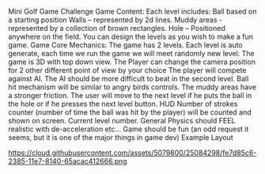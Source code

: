 ﻿
Mini Golf Game Challenge
Game Content:
Each level includes:
Ball based on a starting position
Walls – represented by 2d lines.
Muddy areas - represented by a collection of brown rectangles.
Hole – Positioned anywhere on the field.
You can design the levels as you wish to make a fun game.
Game Core Mechanics:
The game has 2 levels.
Each level is auto generate, each time we run the game we will meet randomly new level.
The game is 3D with top down view.
The Player can change the camera position for 2 other different point of view by your choice
The player will compete against AI. The AI should be more difficult to beat in the second level.
Ball hit mechanism will be similar to angry birds controls.
The muddy areas have a stronger friction.
The user will move to the next level if he puts the ball in the hole or if he presses the next level button.
HUD
Number of strokes counter (number of time the ball was hit by the player) will be counted and shown on screen.
Current level number.
General
Physics should FEEL realistic with de-acceleration etc…
Game should be fun (an odd request it seems, but it is one of the major things in game dev)
Example Layout

https://cloud.githubusercontent.com/assets/5079800/25084298/fe7d85c6-2385-11e7-8140-65acac412666.png
